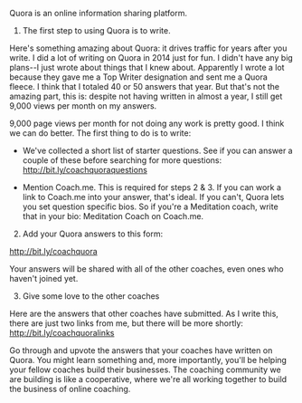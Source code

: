 Quora is an online information sharing platform. 

1) The first step to using Quora is to write. 

Here's something amazing about Quora: it drives traffic for years after you write. I did a lot of writing on Quora in 2014 just for fun. I didn't have any big plans--I just wrote about things that I knew about. Apparently I wrote a lot because they gave me a Top Writer designation and sent me a Quora fleece. I think that I totaled 40 or 50 answers that year. But that's not the amazing part, this is: despite not having written in almost a year, I still get 9,000 views per month on my answers.  

9,000 page views per month for not doing any work is pretty good. I think we can do better. The first thing to do is to write:

* We've collected a short list of starter questions. See if you can answer a couple of these before searching for more questions: http://bit.ly/coachquoraquestions

* Mention Coach.me. This is required for steps 2 & 3. If you can work a link to Coach.me into your answer, that's ideal. If you can't, Quora lets you set question specific bios. So if you're a Meditation coach, write that in your bio: Meditation Coach on Coach.me.

2) Add your Quora answers to this form:

http://bit.ly/coachquora

Your answers will be shared with all of the other coaches, even ones who haven't joined yet. 

3) Give some love to the other coaches

Here are the answers that other coaches have submitted. As I write this, there are just two links from me, but there will be more shortly:
http://bit.ly/coachquoralinks

Go through and upvote the answers that your coaches have written on Quora. You might learn something and, more importantly, you'll be helping your fellow coaches build their businesses. The coaching community we are building is like a cooperative, where we're all working together to build the business of online coaching.